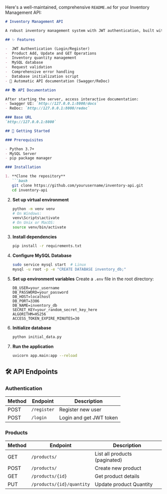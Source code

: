 Here's a well-maintained, comprehensive `README.md` for your Inventory Management API:

```markdown
# Inventory Management API

A robust inventory management system with JWT authentication, built with FastAPI and MySQL.

## ✨ Features

-  JWT Authentication (Login/Register)
-  Product Add, Update and GET Operations
-  Inventory quantity management
-  MySQL database 
-  Request validation
-  Comprehensive error handling
-  Database initialization script
- 🔄 Automatic API documentation (Swagger/ReDoc)

## 📚 API Documentation

After starting the server, access interactive documentation:
- Swagger UI: `http://127.0.0.1:8000/docs`
- ReDoc: `http://127.0.0.1:8000/redoc`

### Base URL
`http://127.0.0.1:8000`

## 🚀 Getting Started

### Prerequisites

- Python 3.7+
- MySQL Server
- pip package manager

### Installation

1. **Clone the repository**
   ```bash
   git clone https://github.com/yourusername/inventory-api.git
   cd inventory-api
   ```

2. **Set up virtual environment**
   ```bash
   python -m venv venv
   # On Windows:
   venv\Scripts\activate
   # On Unix or MacOS:
   source venv/bin/activate
   ```

3. **Install dependencies**
   ```bash
   pip install -r requirements.txt
   ```

4. **Configure MySQL Database**
   ```bash
   sudo service mysql start  # Linux
   mysql -u root -p -e "CREATE DATABASE inventory_db;"
   ```

5. **Set up environment variables**
   Create a `.env` file in the root directory:
   ```env
   DB_USER=your_username
   DB_PASSWORD=your_password
   DB_HOST=localhost
   DB_PORT=3306
   DB_NAME=inventory_db
   SECRET_KEY=your_random_secret_key_here
   ALGORITHM=HS256
   ACCESS_TOKEN_EXPIRE_MINUTES=30
   ```

6. **Initialize database**
   ```bash
   python initial_data.py
   ```

7. **Run the application**
   ```bash
   uvicorn app.main:app --reload
   ```

## 🛠️ API Endpoints

### Authentication

| Method | Endpoint       | Description          |
|--------|----------------|----------------------|
| POST   | `/register` | Register new user    |
| POST   | `/login`    | Login and get JWT token |

### Products

| Method | Endpoint       | Description          |
|--------|----------------|----------------------|
| GET    | `/products/`    | List all products (paginated) |
| POST   | `/products/`    | Create new product   |
| GET    | `/products/{id}`| Get product details  |
| PUT    | `/products/{id}/quantity`| Update product Quantity      |



```
